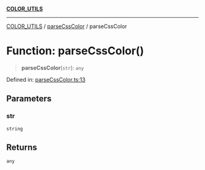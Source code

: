 [**COLOR_UTILS**](../../README.md)

***

[COLOR_UTILS](../../README.md) / [parseCssColor](../README.md) / parseCssColor

# Function: parseCssColor()

> **parseCssColor**(`str`): `any`

Defined in: [parseCssColor.ts:13](https://github.com/dailker/everyutil-js/blob/7799f3f003cb23f425be3f1c83c38483e2648188/src/color/parseCssColor.ts#L13)

## Parameters

### str

`string`

## Returns

`any`
